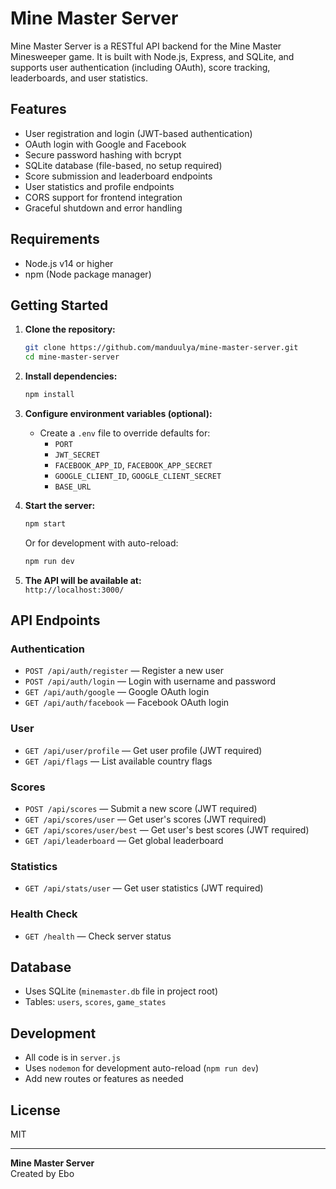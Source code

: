 # Mine Master Server

Mine Master Server is a RESTful API backend for the Mine Master Minesweeper game. It is built with Node.js, Express, and SQLite, and supports user authentication (including OAuth), score tracking, leaderboards, and user statistics.

## Features

- User registration and login (JWT-based authentication)
- OAuth login with Google and Facebook
- Secure password hashing with bcrypt
- SQLite database (file-based, no setup required)
- Score submission and leaderboard endpoints
- User statistics and profile endpoints
- CORS support for frontend integration
- Graceful shutdown and error handling

## Requirements

- Node.js v14 or higher
- npm (Node package manager)

## Getting Started

1. **Clone the repository:**
   ```sh
   git clone https://github.com/manduulya/mine-master-server.git
   cd mine-master-server
   ```

2. **Install dependencies:**
   ```sh
   npm install
   ```

3. **Configure environment variables (optional):**
   - Create a `.env` file to override defaults for:
     - `PORT`
     - `JWT_SECRET`
     - `FACEBOOK_APP_ID`, `FACEBOOK_APP_SECRET`
     - `GOOGLE_CLIENT_ID`, `GOOGLE_CLIENT_SECRET`
     - `BASE_URL`

4. **Start the server:**
   ```sh
   npm start
   ```
   Or for development with auto-reload:
   ```sh
   npm run dev
   ```

5. **The API will be available at:**  
   `http://localhost:3000/`

## API Endpoints

### Authentication

- `POST /api/auth/register` — Register a new user
- `POST /api/auth/login` — Login with username and password
- `GET /api/auth/google` — Google OAuth login
- `GET /api/auth/facebook` — Facebook OAuth login

### User

- `GET /api/user/profile` — Get user profile (JWT required)
- `GET /api/flags` — List available country flags

### Scores

- `POST /api/scores` — Submit a new score (JWT required)
- `GET /api/scores/user` — Get user's scores (JWT required)
- `GET /api/scores/user/best` — Get user's best scores (JWT required)
- `GET /api/leaderboard` — Get global leaderboard

### Statistics

- `GET /api/stats/user` — Get user statistics (JWT required)

### Health Check

- `GET /health` — Check server status

## Database

- Uses SQLite (`minemaster.db` file in project root)
- Tables: `users`, `scores`, `game_states`

## Development

- All code is in `server.js`
- Uses `nodemon` for development auto-reload (`npm run dev`)
- Add new routes or features as needed

## License

MIT

---

**Mine Master Server**  
Created by Ebo
